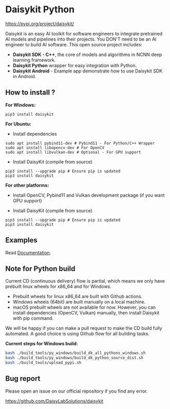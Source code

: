 # Daisykit Python

<https://pypi.org/project/daisykit/>

Daisykit is an easy AI toolkit for software engineers to integrate pretrained AI models and pipelines into their projects. You DON'T need to be an AI engineer to build AI software. This open source project includes:

- **Daisykit SDK - C++**, the core of models and algorithms in NCNN deep learning framework.
- **Daisykit Python** wrapper for easy integration with Python.
- **Daisykit Android** - Example app demonstrate how to use Daisykit SDK in Android.


## How to install ?

**For Windows:**

```
pip3 install daisykit
```

**For Ubuntu:**

- Install dependencies

```
sudo apt install pybind11-dev # Pybind11 - For Python/C++ Wrapper
sudo apt install libopencv-dev # For OpenCV
sudo apt install libvulkan-dev # Optional - For GPU support
```

- Install DaisyKit (compile from source)

```
pip3 install --upgrade pip # Ensure pip is updated
pip3 install daisykit
```

**For other platforms:**

- Install OpenCV, Pybind11 and Vulkan development package (if you want GPU support)

- Install DaisyKit (compile from source)

```
pip3 install --upgrade pip # Ensure pip is updated
pip3 install daisykit
```

## Examples

Read [Documentation](https://docs.daisykit.org/).

## Note for Python build

Current CD (continuous delivery) flow is partial, which means we only have prebuilt linux wheels for x86_64 and for Windows.

- Prebuilt wheels for linux x86_64 are built with Github actions.
- Windows wheels (64bit) are built manually on a local machine.
- macOS prebuilt wheels are not available for now. However, you can install dependencies (OpenCV, Vulkan) manually, then install Daisykit with pip command.

We will be happy if you can make a pull request to make the CD build fully automated. A good choice is using Github flow for all building tasks.

**Current steps for Windows build:**

```sh
bash ./build_tools/py_windows/build_dk_all_pythons_windows.sh
bash ./build_tools/py_windows/build_dk_python_source_dist.sh
bash ./build_tools/upload_pypi.sh
```

## Bug report

Please open an issue on our official repository if you find any error.

<https://github.com/DaisyLabSolutions/daisykit>
